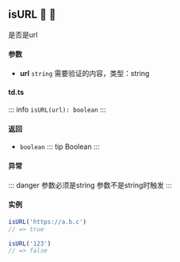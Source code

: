 ## isURL :tada: :100: 
是否是url
#### 参数 
- **url** `string` 需要验证的内容，类型：string
 
#### td.ts
::: info
`isURL(url): boolean`
:::
#### 返回 
- `boolean` 
::: tip
Boolean
:::
#### 异常 
::: danger
参数必须是string 参数不是string时触发
:::
#### 实例 
```ts
isURL('https://a.b.c')
// => true
```
```ts
isURL('123')
// => false
```
